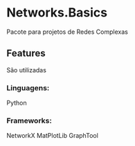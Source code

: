 # Networks.Basics
Pacote para projetos de Redes Complexas

## Features
São utilizadas

### Linguagens:
Python

### Frameworks:
NetworkX
MatPlotLib
GraphTool 